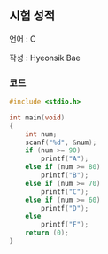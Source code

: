 ## 시험 성적

언어 : C

작성 : Hyeonsik Bae

### 코드

```c
#include <stdio.h>

int main(void)
{
    int num;
    scanf("%d", &num);
    if (num >= 90)
        printf("A");
    else if (num >= 80)
        printf("B");
    else if (num >= 70)
        printf("C");
    else if (num >= 60)
        printf("D");
    else
        printf("F");
    return (0);
}
```
